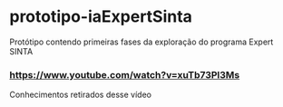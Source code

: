 # prototipo-iaExpertSinta
Protótipo contendo primeiras fases da exploração do programa Expert SINTA

### https://www.youtube.com/watch?v=xuTb73Pl3Ms
Conhecimentos retirados desse vídeo
